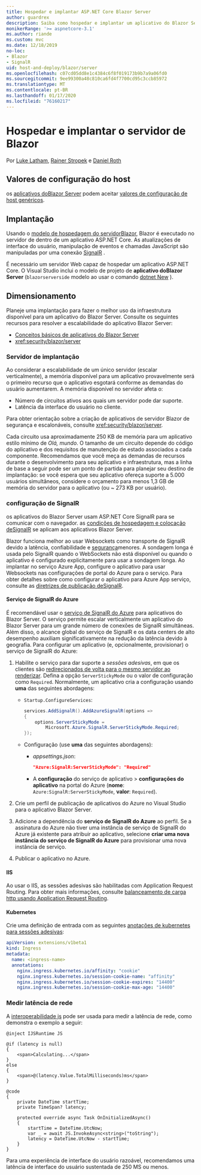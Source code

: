 ```yaml
---
title: Hospedar e implantar ASP.NET Core Blazor Server
author: guardrex
description: Saiba como hospedar e implantar um aplicativo do Blazor Server usando o ASP.NET Core.
monikerRange: '>= aspnetcore-3.1'
ms.author: riande
ms.custom: mvc
ms.date: 12/18/2019
no-loc:
- Blazor
- SignalR
uid: host-and-deploy/blazor/server
ms.openlocfilehash: c07cd05dd8e1c4384c6f8f019173b9b7a9a06fd0
ms.sourcegitcommit: 9ee99300a48c810ca6fd4f7700cd95c3ccb85972
ms.translationtype: MT
ms.contentlocale: pt-BR
ms.lasthandoff: 01/17/2020
ms.locfileid: "76160217"
---
```

# <a name="host-and-deploy-opno-locblazor-server"></a>Hospedar e implantar o servidor de Blazor

Por [Luke Latham](https://github.com/guardrex), [Rainer Stropek](https://www.timecockpit.com) e [Daniel Roth](https://github.com/danroth27)

## <a name="host-configuration-values"></a>Valores de configuração do host

os [aplicativos doBlazor Server](xref:blazor/hosting-models#blazor-server) podem aceitar [valores de configuração de host genéricos](xref:fundamentals/host/generic-host#host-configuration).

## <a name="deployment"></a>Implantação

Usando o [modelo de hospedagem do servidorBlazor](xref:blazor/hosting-models#blazor-server), Blazor é executado no servidor de dentro de um aplicativo ASP.NET Core. As atualizações de interface do usuário, manipulação de eventos e chamadas JavaScript são manipuladas por uma conexão [SignalR](xref:signalr/introduction) .

É necessário um servidor Web capaz de hospedar um aplicativo ASP.NET Core. O Visual Studio inclui o modelo de projeto de **aplicativo doBlazor Server** (`blazorserverside` modelo ao usar o comando [dotnet New](/dotnet/core/tools/dotnet-new) ).

## <a name="scalability"></a>Dimensionamento

Planeje uma implantação para fazer o melhor uso da infraestrutura disponível para um aplicativo do Blazor Server. Consulte os seguintes recursos para resolver a escalabilidade do aplicativo Blazor Server:

* [Conceitos básicos de aplicativos do Blazor Server](xref:blazor/hosting-models#blazor-server)
* <xref:security/blazor/server>

### <a name="deployment-server"></a>Servidor de implantação

Ao considerar a escalabilidade de um único servidor (escalar verticalmente), a memória disponível para um aplicativo provavelmente será o primeiro recurso que o aplicativo esgotará conforme as demandas do usuário aumentarem. A memória disponível no servidor afeta o:

* Número de circuitos ativos aos quais um servidor pode dar suporte.
* Latência da interface do usuário no cliente.

Para obter orientação sobre a criação de aplicativos de servidor Blazor de segurança e escalonáveis, consulte <xref:security/blazor/server>.

Cada circuito usa aproximadamente 250 KB de memória para um aplicativo estilo mínimo de *Olá, mundo*. O tamanho de um circuito depende do código do aplicativo e dos requisitos de manutenção de estado associados a cada componente. Recomendamos que você meça as demandas de recursos durante o desenvolvimento para seu aplicativo e infraestrutura, mas a linha de base a seguir pode ser um ponto de partida para planejar seu destino de implantação: se você espera que seu aplicativo ofereça suporte a 5.000 usuários simultâneos, considere o orçamento para menos 1,3 GB de memória do servidor para o aplicativo (ou ~ 273 KB por usuário).

### <a name="opno-locsignalr-configuration"></a>configuração de SignalR

os aplicativos do Blazor Server usam ASP.NET Core SignalR para se comunicar com o navegador. as [condições de hospedagem e colocação deSignalR](xref:signalr/publish-to-azure-web-app) se aplicam aos aplicativos Blazor Server.

Blazor funciona melhor ao usar Websockets como transporte de SignalR devido a latência, confiabilidade e [segurança](xref:signalr/security)menores. A sondagem longa é usada pelo SignalR quando o WebSockets não está disponível ou quando o aplicativo é configurado explicitamente para usar a sondagem longa. Ao implantar no serviço Azure App, configure o aplicativo para usar Websockets nas configurações de portal do Azure para o serviço. Para obter detalhes sobre como configurar o aplicativo para Azure App serviço, consulte as [diretrizes de publicação deSignalR](xref:signalr/publish-to-azure-web-app).

#### <a name="azure-opno-locsignalr-service"></a>Serviço de SignalR do Azure

É recomendável usar o [serviço de SignalR do Azure](/azure/azure-signalr) para aplicativos do Blazor Server. O serviço permite escalar verticalmente um aplicativo do Blazor Server para um grande número de conexões de SignalR simultâneas. Além disso, o alcance global do serviço de SignalR e os data centers de alto desempenho auxiliam significativamente na redução da latência devido à geografia. Para configurar um aplicativo (e, opcionalmente, provisionar) o serviço de SignalR do Azure:

1. Habilite o serviço para dar suporte a *sessões adesivas*, em que os clientes são [redirecionados de volta para o mesmo servidor ao renderizar](xref:blazor/hosting-models#reconnection-to-the-same-server). Defina a opção `ServerStickyMode` ou o valor de configuração como `Required`. Normalmente, um aplicativo cria a configuração usando **uma** das seguintes abordagens:

   * `Startup.ConfigureServices`:
  
     ```csharp
     services.AddSignalR().AddAzureSignalR(options =>
     {
         options.ServerStickyMode = 
             Microsoft.Azure.SignalR.ServerStickyMode.Required;
     });
     ```

   * Configuração (use **uma** das seguintes abordagens):
  
     * *appsettings.json*:

       ```json
       "Azure:SignalR:ServerStickyMode": "Required"
       ```

     * A **configuração** do serviço de aplicativo > **configurações do aplicativo** na portal do Azure (**nome**: `Azure:SignalR:ServerStickyMode`, **valor**: `Required`).

1. Crie um perfil de publicação de aplicativos do Azure no Visual Studio para o aplicativo Blazor Server.
1. Adicione a dependência do **serviço de SignalR do Azure** ao perfil. Se a assinatura do Azure não tiver uma instância de serviço de SignalR do Azure já existente para atribuir ao aplicativo, selecione **criar uma nova instância do serviço de SignalR do Azure** para provisionar uma nova instância de serviço.
1. Publicar o aplicativo no Azure.

#### <a name="iis"></a>IIS

Ao usar o IIS, as sessões adesivas são habilitadas com Application Request Routing. Para obter mais informações, consulte [balanceamento de carga http usando Application Request Routing](/iis/extensions/configuring-application-request-routing-arr/http-load-balancing-using-application-request-routing).

#### <a name="kubernetes"></a>Kubernetes

Crie uma definição de entrada com as seguintes [anotações de kubernetes para sessões adesivas](https://kubernetes.github.io/ingress-nginx/examples/affinity/cookie/):

```yaml
apiVersion: extensions/v1beta1
kind: Ingress
metadata:
  name: <ingress-name>
  annotations:
    nginx.ingress.kubernetes.io/affinity: "cookie"
    nginx.ingress.kubernetes.io/session-cookie-name: "affinity"
    nginx.ingress.kubernetes.io/session-cookie-expires: "14400"
    nginx.ingress.kubernetes.io/session-cookie-max-age: "14400"
```

### <a name="measure-network-latency"></a>Medir latência de rede

A [interoperabilidade js](xref:blazor/javascript-interop) pode ser usada para medir a latência de rede, como demonstra o exemplo a seguir:

```razor
@inject IJSRuntime JS

@if (latency is null)
{
    <span>Calculating...</span>
}
else
{
    <span>@(latency.Value.TotalMilliseconds)ms</span>
}

@code
{
    private DateTime startTime;
    private TimeSpan? latency;

    protected override async Task OnInitializedAsync()
    {
        startTime = DateTime.UtcNow;
        var _ = await JS.InvokeAsync<string>("toString");
        latency = DateTime.UtcNow - startTime;
    }
}
```

Para uma experiência de interface do usuário razoável, recomendamos uma latência de interface do usuário sustentada de 250 MS ou menos.
